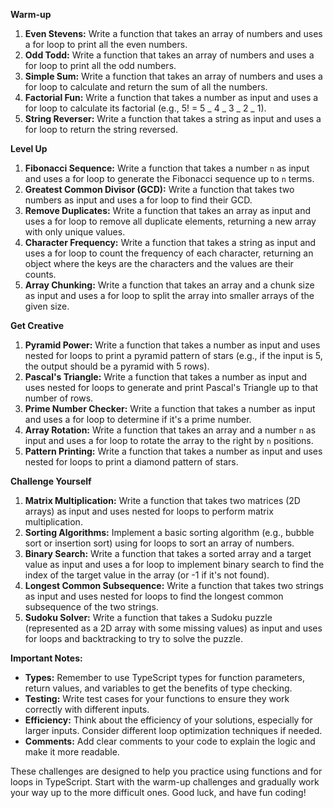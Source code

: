 **Warm-up**

1. **Even Stevens:** Write a function that takes an array of numbers and uses a for loop to print all the even numbers.
2. **Odd Todd:** Write a function that takes an array of numbers and uses a for loop to print all the odd numbers.
3. **Simple Sum:** Write a function that takes an array of numbers and uses a for loop to calculate and return the sum of all the numbers.
4. **Factorial Fun:** Write a function that takes a number as input and uses a for loop to calculate its factorial (e.g., 5! = 5 _ 4 _ 3 _ 2 _ 1).
5. **String Reverser:** Write a function that takes a string as input and uses a for loop to return the string reversed.

**Level Up**

1. **Fibonacci Sequence:** Write a function that takes a number `n` as input and uses a for loop to generate the Fibonacci sequence up to `n` terms.
2. **Greatest Common Divisor (GCD):** Write a function that takes two numbers as input and uses a for loop to find their GCD.
3. **Remove Duplicates:** Write a function that takes an array as input and uses a for loop to remove all duplicate elements, returning a new array with only unique values.
4. **Character Frequency:** Write a function that takes a string as input and uses a for loop to count the frequency of each character, returning an object where the keys are the characters and the values are their counts.
5. **Array Chunking:** Write a function that takes an array and a chunk size as input and uses a for loop to split the array into smaller arrays of the given size.

**Get Creative**

1. **Pyramid Power:** Write a function that takes a number as input and uses nested for loops to print a pyramid pattern of stars (e.g., if the input is 5, the output should be a pyramid with 5 rows).
2. **Pascal's Triangle:** Write a function that takes a number as input and uses nested for loops to generate and print Pascal's Triangle up to that number of rows.
3. **Prime Number Checker:** Write a function that takes a number as input and uses a for loop to determine if it's a prime number.
4. **Array Rotation:** Write a function that takes an array and a number `n` as input and uses a for loop to rotate the array to the right by `n` positions.
5. **Pattern Printing:** Write a function that takes a number as input and uses nested for loops to print a diamond pattern of stars.

**Challenge Yourself**

1. **Matrix Multiplication:** Write a function that takes two matrices (2D arrays) as input and uses nested for loops to perform matrix multiplication.
2. **Sorting Algorithms:** Implement a basic sorting algorithm (e.g., bubble sort or insertion sort) using for loops to sort an array of numbers.
3. **Binary Search:** Write a function that takes a sorted array and a target value as input and uses a for loop to implement binary search to find the index of the target value in the array (or -1 if it's not found).
4. **Longest Common Subsequence:** Write a function that takes two strings as input and uses nested for loops to find the longest common subsequence of the two strings.
5. **Sudoku Solver:** Write a function that takes a Sudoku puzzle (represented as a 2D array with some missing values) as input and uses for loops and backtracking to try to solve the puzzle.

**Important Notes:**

- **Types:** Remember to use TypeScript types for function parameters, return values, and variables to get the benefits of type checking.
- **Testing:** Write test cases for your functions to ensure they work correctly with different inputs.
- **Efficiency:** Think about the efficiency of your solutions, especially for larger inputs. Consider different loop optimization techniques if needed.
- **Comments:** Add clear comments to your code to explain the logic and make it more readable.

These challenges are designed to help you practice using functions and for loops in TypeScript. Start with the warm-up challenges and gradually work your way up to the more difficult ones. Good luck, and have fun coding!
